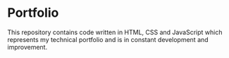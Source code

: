 # Portfolio
This repository contains code written in HTML, CSS and JavaScript which represents my technical portfolio and is in constant development and improvement.
